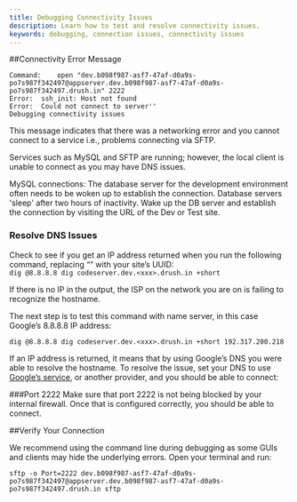 ```yaml
---
title: Debugging Connectivity Issues
description: Learn how to test and resolve connectivity issues.
keywords: debugging, connection issues, connectivity issues
---
```


##Connectivity Error Message
```
Command:    open "dev.b098f987-asf7-47af-d0a9s-po7s987f342497@appserver.dev.b098f987-asf7-47af-d0a9s-po7s987f342497.drush.in" 2222
Error:  ssh_init: Host not found
Error:  Could not connect to server''
Debugging connectivity issues
```

This message indicates that there was a networking error and you cannot connect to a service i.e., problems connecting via SFTP.

Services such as MySQL and SFTP are running; however, the local client is unable to connect as you may have DNS issues.

MySQL connections: The database server for the development environment often needs to be woken up to establish the connection. Database servers 'sleep' after two hours of inactivity. Wake up the DB server and establish the connection by visiting the URL of the Dev or Test site.

### Resolve DNS Issues
Check to see if you get an IP address returned when you run the following command, replacing “” with your site’s UUID:  
`
dig @8.8.8.8 dig codeserver.dev.<xxx>.drush.in +short
`

If there is no IP in the output, the ISP on the network you are on is failing to recognize the hostname.

The next step is to test this command with name server, in this case Google’s 8.8.8.8 IP address:

`
dig @8.8.8.8 dig codeserver.dev.<xxx>.drush.in +short
192.317.200.218
`

If an IP address is returned, it means that by using Google’s DNS you were able to resolve the hostname. To resolve the issue, set your DNS to use [Google’s service](https://developers.google.com/speed/public-dns/), or another provider, and you should be able to connect:


###Port 2222
Make sure that port 2222 is not being blocked by your internal firewall. Once that is configured correctly, you should be able to connect.

##Verify Your Connection

We recommend using the command line during debugging as some GUIs and clients may hide the underlying errors. Open your terminal and run:

`
sftp -o Port=2222 dev.b098f987-asf7-47af-d0a9s-po7s987f342497@appserver.dev.b098f987-asf7-47af-d0a9s-po7s987f342497.drush.in sftp
`

